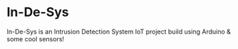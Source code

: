 # In-De-Sys
In-De-Sys is an Intrusion Detection System IoT project build using Arduino &amp; some cool sensors!
